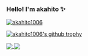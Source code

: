 ### Hello! I'm akahito ✨
<p align="left">
  <a href="https://github.com/akahito1006/akahito1006/">
    <img src="https://komarev.com/ghpvc/?username=akahito1006" alt="akahito1006"/>
  </a>
</p>

[![akahito1006's github trophy](https://github-profile-trophy.vercel.app/?username=akahito1006&row=1&theme=nord&margin-w=15&rank=SSS.SS,S,AAA,AA,A,B,C)](https://github.com/akahito1006/github-profile-trophy)

<p align="left">
  <a href="https://github.com/akahito1006/github-readme-stats">
    <img align="center" src="https://github-readme-stats.vercel.app/api?username=akahito1006&theme=react&hide_title=true&show_icons=true&hide=stars&count_private=true" />
  </a>
  <a href="https://github.com/anuraghazra/github-readme-stats">
    <img align="center" src="https://github-readme-stats.vercel.app/api/top-langs/?username=akahito1006&layout=compact&theme=react&hide_title=true" />
  </a>
</p>


<!--
**akahito1006/akahito1006** is a ✨ _special_ ✨ repository because its `README.md` (this file) appears on your GitHub profile.

Here are some ideas to get you started:

- 🔭 I’m currently working on ...
- 🌱 I’m currently learning ...
- 👯 I’m looking to collaborate on ...
- 🤔 I’m looking for help with ...
- 💬 Ask me about ...
- 📫 How to reach me: ...
- 😄 Pronouns: ...
- ⚡ Fun fact: ...
-->
